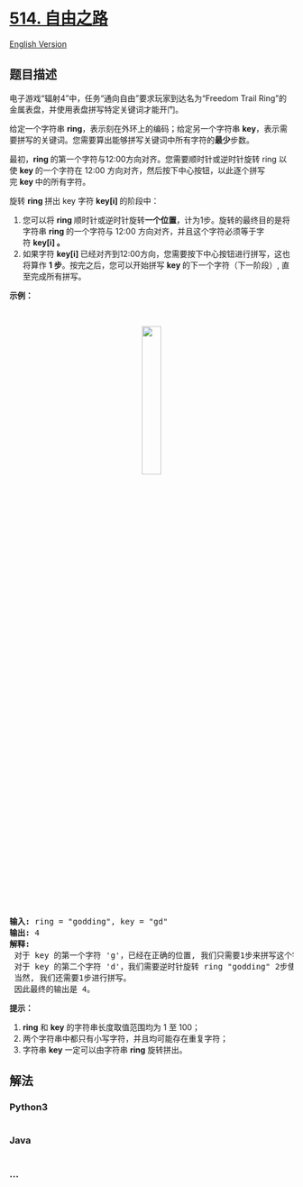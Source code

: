 # [514. 自由之路](https://leetcode-cn.com/problems/freedom-trail)

[English Version](https://cdn.jsdelivr.net/gh/doocs/leetcode@main/solution/0500-0599/0514.Freedom%20Trail/README_EN.md)

## 题目描述

<!-- 这里写题目描述 -->

<p>电子游戏“辐射4”中，任务“通向自由”要求玩家到达名为“Freedom Trail Ring”的金属表盘，并使用表盘拼写特定关键词才能开门。</p>

<p>给定一个字符串 <strong>ring</strong>，表示刻在外环上的编码；给定另一个字符串 <strong>key</strong>，表示需要拼写的关键词。您需要算出能够拼写关键词中所有字符的<strong>最少</strong>步数。</p>

<p>最初，<strong>ring </strong>的第一个字符与12:00方向对齐。您需要顺时针或逆时针旋转 ring 以使 <strong>key </strong>的一个字符在 12:00 方向对齐，然后按下中心按钮，以此逐个拼写完 <strong>key </strong>中的所有字符。</p>

<p>旋转 <strong>ring </strong>拼出 key 字符 <strong>key[i] </strong>的阶段中：</p>

<ol>
	<li>您可以将 <strong>ring </strong>顺时针或逆时针旋转<strong>一个位置</strong>，计为1步。旋转的最终目的是将字符串 <strong>ring </strong>的一个字符与 12:00 方向对齐，并且这个字符必须等于字符 <strong>key[i] 。</strong></li>
	<li>如果字符 <strong>key[i] </strong>已经对齐到12:00方向，您需要按下中心按钮进行拼写，这也将算作 <strong>1 步</strong>。按完之后，您可以开始拼写 <strong>key </strong>的下一个字符（下一阶段）, 直至完成所有拼写。</li>
</ol>

<p><strong>示例：</strong></p>

<p> </p>

<center><img src="https://cdn.jsdelivr.net/gh/doocs/leetcode@main/solution/0500-0599/0514.Freedom%20Trail/images/ring.jpg" style="width: 26%;" /></center>
 

<pre>
<strong>输入:</strong> ring = "godding", key = "gd"
<strong>输出:</strong> 4
<strong>解释:</strong>
 对于 key 的第一个字符 'g'，已经在正确的位置, 我们只需要1步来拼写这个字符。 
 对于 key 的第二个字符 'd'，我们需要逆时针旋转 ring "godding" 2步使它变成 "ddinggo"。
 当然, 我们还需要1步进行拼写。
 因此最终的输出是 4。
</pre>

<p><strong>提示：</strong></p>

<ol>
	<li><strong>ring</strong> 和 <strong>key</strong> 的字符串长度取值范围均为 1 至 100；</li>
	<li>两个字符串中都只有小写字符，并且均可能存在重复字符；</li>
	<li>字符串 <strong>key</strong> 一定可以由字符串 <strong>ring</strong> 旋转拼出。</li>
</ol>


## 解法

<!-- 这里可写通用的实现逻辑 -->

<!-- tabs:start -->

### **Python3**

<!-- 这里可写当前语言的特殊实现逻辑 -->

```python

```

### **Java**

<!-- 这里可写当前语言的特殊实现逻辑 -->

```java

```

### **...**

```

```

<!-- tabs:end -->
